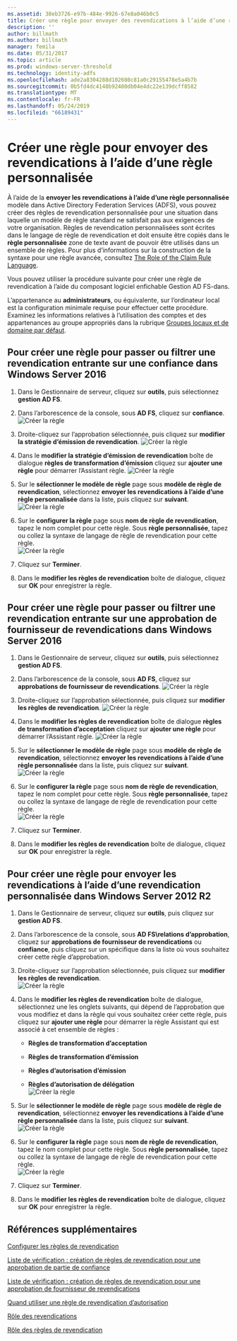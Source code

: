 ```yaml
---
ms.assetid: 38eb3726-e97b-484e-9926-67e8a046b0c5
title: Créer une règle pour envoyer des revendications à l’aide d’une règle personnalisée
description: ''
author: billmath
ms.author: billmath
manager: femila
ms.date: 05/31/2017
ms.topic: article
ms.prod: windows-server-threshold
ms.technology: identity-adfs
ms.openlocfilehash: ade2a8304288d102608c81a0c29155478e5a4b7b
ms.sourcegitcommit: 0b5fd4dc4148b92480db04e4dc22e139dcff8582
ms.translationtype: MT
ms.contentlocale: fr-FR
ms.lasthandoff: 05/24/2019
ms.locfileid: "66189431"
---
```

# <a name="create-a-rule-to-send-claims-using-a-custom-rule"></a>Créer une règle pour envoyer des revendications à l’aide d’une règle personnalisée


À l’aide de la **envoyer les revendications à l’aide d’une règle personnalisée** modèle dans Active Directory Federation Services (ADFS), vous pouvez créer des règles de revendication personnalisée pour une situation dans laquelle un modèle de règle standard ne satisfait pas aux exigences de votre organisation. Règles de revendication personnalisées sont écrites dans le langage de règle de revendication et doit ensuite être copiés dans le **règle personnalisée** zone de texte avant de pouvoir être utilisés dans un ensemble de règles. Pour plus d’informations sur la construction de la syntaxe pour une règle avancée, consultez [The Role of the Claim Rule Language](../../ad-fs/technical-reference/The-Role-of-the-Claim-Rule-Language.md).  
  
Vous pouvez utiliser la procédure suivante pour créer une règle de revendication à l’aide du composant logiciel enfichable Gestion AD FS\-dans.  
  
L’appartenance au **administrateurs**, ou équivalente, sur l’ordinateur local est la configuration minimale requise pour effectuer cette procédure.  Examinez les informations relatives à l’utilisation des comptes et des appartenances au groupe appropriés dans la rubrique [Groupes locaux et de domaine par défaut](https://go.microsoft.com/fwlink/?LinkId=83477).



## <a name="to-create-a-rule-to-pass-through-or-filter-an-incoming-claim-on-a-relying-party-trust-in-windows-server-2016"></a>Pour créer une règle pour passer ou filtrer une revendication entrante sur une confiance dans Windows Server 2016 

1.  Dans le Gestionnaire de serveur, cliquez sur **outils**, puis sélectionnez **gestion AD FS**.  
  
2.  Dans l’arborescence de la console, sous **AD FS**, cliquez sur **confiance**. 
![Créer la règle](media/Create-a-Rule-to-Pass-Through-or-Filter-an-Incoming-Claim/claimrule9.PNG)  
  
3.  Droite\-cliquez sur l’approbation sélectionnée, puis cliquez sur **modifier la stratégie d’émission de revendication**.
![Créer la règle](media/Create-a-Rule-to-Pass-Through-or-Filter-an-Incoming-Claim/claimrule10.PNG)   
  
4.  Dans le **modifier la stratégie d’émission de revendication** boîte de dialogue **règles de transformation d’émission** cliquez sur **ajouter une règle** pour démarrer l’Assistant règle. 
![Créer la règle](media/Create-a-Rule-to-Pass-Through-or-Filter-an-Incoming-Claim/claimrule11.PNG)    

5.  Sur le **sélectionner le modèle de règle** page sous **modèle de règle de revendication**, sélectionnez **envoyer les revendications à l’aide d’une règle personnalisée** dans la liste, puis cliquez sur **suivant**.  
![Créer la règle](media/Create-a-Rule-to-Send-Claims-Using-a-Custom-Rule/custom3.PNG)   
  
6.  Sur le **configurer la règle** page sous **nom de règle de revendication**, tapez le nom complet pour cette règle. Sous **règle personnalisée**, tapez ou collez la syntaxe de langage de règle de revendication pour cette règle.  
![Créer la règle](media/Create-a-Rule-to-Send-Claims-Using-a-Custom-Rule/custom4.PNG)     

7.  Cliquez sur **Terminer**.  
  
8.  Dans le **modifier les règles de revendication** boîte de dialogue, cliquez sur **OK** pour enregistrer la règle.   
  
## <a name="to-create-a-rule-to-pass-through-or-filter-an-incoming-claim-on-a-claims-provider-trust-in-windows-server-2016"></a>Pour créer une règle pour passer ou filtrer une revendication entrante sur une approbation de fournisseur de revendications dans Windows Server 2016 
  
1.  Dans le Gestionnaire de serveur, cliquez sur **outils**, puis sélectionnez **gestion AD FS**.  
  
2.  Dans l’arborescence de la console, sous **AD FS**, cliquez sur **approbations de fournisseur de revendications**. 
![Créer la règle](media/Create-a-Rule-to-Pass-Through-or-Filter-an-Incoming-Claim/claimrule1.PNG)  
  
3.  Droite\-cliquez sur l’approbation sélectionnée, puis cliquez sur **modifier les règles de revendication**.
![Créer la règle](media/Create-a-Rule-to-Pass-Through-or-Filter-an-Incoming-Claim/claimrule2.PNG)   
  
4.  Dans le **modifier les règles de revendication** boîte de dialogue **règles de transformation d’acceptation** cliquez sur **ajouter une règle** pour démarrer l’Assistant règle.
![Créer la règle](media/Create-a-Rule-to-Pass-Through-or-Filter-an-Incoming-Claim/claimrule3.PNG)    

5.  Sur le **sélectionner le modèle de règle** page sous **modèle de règle de revendication**, sélectionnez **envoyer les revendications à l’aide d’une règle personnalisée** dans la liste, puis cliquez sur **suivant**.  
![Créer la règle](media/Create-a-Rule-to-Send-Claims-Using-a-Custom-Rule/custom3.PNG)   
  
6.  Sur le **configurer la règle** page sous **nom de règle de revendication**, tapez le nom complet pour cette règle. Sous **règle personnalisée**, tapez ou collez la syntaxe de langage de règle de revendication pour cette règle.  
![Créer la règle](media/Create-a-Rule-to-Send-Claims-Using-a-Custom-Rule/custom4.PNG)     

7.  Cliquez sur **Terminer**.  
  
8.  Dans le **modifier les règles de revendication** boîte de dialogue, cliquez sur **OK** pour enregistrer la règle.   

















   
  
## <a name="to-create-a-rule-to-send-claims-by-using-a-custom-claim-in-windows-server-2012-r2"></a>Pour créer une règle pour envoyer les revendications à l’aide d’une revendication personnalisée dans Windows Server 2012 R2 
  
1.  Dans le Gestionnaire de serveur, cliquez sur **outils**, puis cliquez sur **gestion AD FS**.  
  
2.  Dans l’arborescence de la console, sous **AD FS\\relations d’approbation**, cliquez sur **approbations de fournisseur de revendications** ou **confiance**, puis cliquez sur un spécifique dans la liste où vous souhaitez créer cette règle d’approbation.  
  
3.  Droite\-cliquez sur l’approbation sélectionnée, puis cliquez sur **modifier les règles de revendication**.  
![Créer la règle](media/Create-a-Rule-to-Pass-Through-or-Filter-an-Incoming-Claim/claimrule6.PNG) 
  
4.  Dans le **modifier les règles de revendication** boîte de dialogue, sélectionnez une les onglets suivants, qui dépend de l’approbation que vous modifiez et dans la règle qui vous souhaitez créer cette règle, puis cliquez sur **ajouter une règle** pour démarrer la règle Assistant qui est associé à cet ensemble de règles :  
  
    -   **Règles de transformation d’acceptation**  
  
    -   **Règles de transformation d’émission**  
  
    -   **Règles d’autorisation d’émission**  
  
    -   **Règles d’autorisation de délégation**  
![Créer la règle](media/Create-a-Rule-to-Permit-All-Users/permitall5.PNG)
  
5.  Sur le **sélectionner le modèle de règle** page sous **modèle de règle de revendication**, sélectionnez **envoyer les revendications à l’aide d’une règle personnalisée** dans la liste, puis cliquez sur **suivant**.  
![Créer la règle](media/Create-a-Rule-to-Send-Claims-Using-a-Custom-Rule/custom1.PNG)   
  
6.  Sur le **configurer la règle** page sous **nom de règle de revendication**, tapez le nom complet pour cette règle. Sous **règle personnalisée**, tapez ou collez la syntaxe de langage de règle de revendication pour cette règle.  
![Créer la règle](media/Create-a-Rule-to-Send-Claims-Using-a-Custom-Rule/custom2.PNG)     

7.  Cliquez sur **Terminer**.  
  
8.  Dans le **modifier les règles de revendication** boîte de dialogue, cliquez sur **OK** pour enregistrer la règle.  

## <a name="additional-references"></a>Références supplémentaires 
[Configurer les règles de revendication](Configure-Claim-Rules.md)  
 
[Liste de vérification : création de règles de revendication pour une approbation de partie de confiance](https://technet.microsoft.com/library/ee913578.aspx)  

[Liste de vérification : création de règles de revendication pour une approbation de fournisseur de revendications](https://technet.microsoft.com/library/ee913564.aspx)  
  
[Quand utiliser une règle de revendication d’autorisation](../../ad-fs/technical-reference/When-to-Use-an-Authorization-Claim-Rule.md)  

[Rôle des revendications](../../ad-fs/technical-reference/The-Role-of-Claims.md)  
  
[Rôle des règles de revendication](../../ad-fs/technical-reference/The-Role-of-Claim-Rules.md) 
